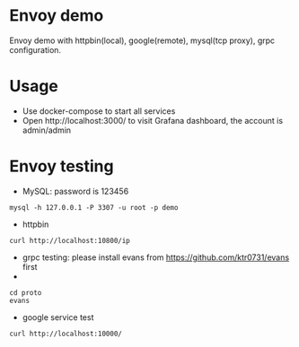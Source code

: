 Envoy demo
==========
Envoy demo with httpbin(local), google(remote), mysql(tcp proxy), grpc configuration.

# Usage

* Use docker-compose to start all services
* Open http://localhost:3000/ to visit Grafana dashboard, the account is admin/admin

# Envoy testing

* MySQL: password is 123456

```
mysql -h 127.0.0.1 -P 3307 -u root -p demo
```

* httpbin

```
curl http://localhost:10800/ip
```

* grpc testing: please install evans from https://github.com/ktr0731/evans first
* 
```
cd proto
evans
```

* google service test

```
curl http://localhost:10000/
```




